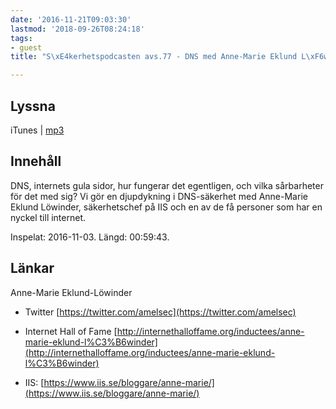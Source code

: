 ```yaml
---
date: '2016-11-21T09:03:30'
lastmod: '2018-09-26T08:24:18'
tags:
- guest
title: "S\xE4kerhetspodcasten avs.77 - DNS med Anne-Marie Eklund L\xF6winder"

---
```

## Lyssna

iTunes \| [mp3](http://traffic.libsyn.com/sakerhetspodcasten/DNS_och_DNSSEC_-_Anne-Marie_Eklund_Lowinder.mp3)

## Innehåll

DNS, internets gula sidor, hur fungerar det egentligen, och vilka sårbarheter för
det med sig? Vi gör en djupdykning i DNS-säkerhet med Anne-Marie Eklund Löwinder,
säkerhetschef på IIS och en av de få personer som har en nyckel till internet.

Inspelat: 2016-11-03. Längd: 00:59:43.

## Länkar

Anne-Marie Eklund-Löwinder

* Twitter [https://twitter.com/amelsec](https://twitter.com/amelsec)

* Internet Hall of Fame [http://internethalloffame.org/inductees/anne-marie-eklund-l%C3%B6winder](http://internethalloffame.org/inductees/anne-marie-eklund-l%C3%B6winder)

* IIS: [https://www.iis.se/bloggare/anne-marie/](https://www.iis.se/bloggare/anne-marie/)






